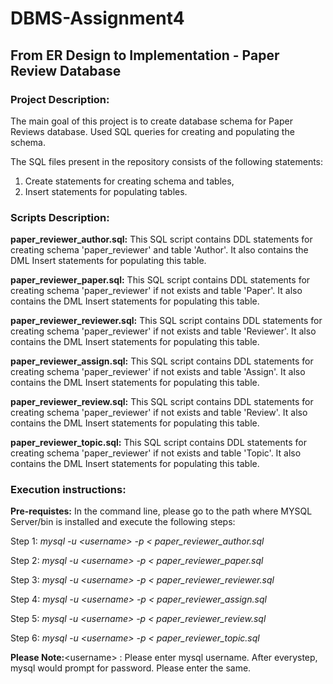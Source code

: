 # DBMS-Assignment4
## From ER Design to Implementation - Paper Review Database

### **Project Description:**

The main goal of this project is to create database schema for Paper Reviews database.
Used SQL queries for creating and populating the schema.

The SQL files present in the repository consists of the following statements:

1. Create statements for creating schema and tables,  
2. Insert statements for populating tables.

### **Scripts Description:**

**paper_reviewer_author.sql:** This SQL script contains DDL statements for creating schema 'paper_reviewer' and table 'Author'. It also contains the DML Insert statements for populating this table.

**paper_reviewer_paper.sql:** This SQL script contains DDL statements for creating schema 'paper_reviewer' if not exists and table 'Paper'. It also contains the DML Insert statements for populating this table.

**paper_reviewer_reviewer.sql:** This SQL script contains DDL statements for creating schema 'paper_reviewer' if not exists and table 'Reviewer'. It also contains the DML Insert statements for populating this table.

**paper_reviewer_assign.sql:** This SQL script contains DDL statements for creating schema 'paper_reviewer' if not exists and table 'Assign'. It also contains the DML Insert statements for populating this table.

**paper_reviewer_review.sql:** This SQL script contains DDL statements for creating schema 'paper_reviewer' if not exists and table 'Review'. It also contains the DML Insert statements for populating this table.

**paper_reviewer_topic.sql:** This SQL script contains DDL statements for creating schema 'paper_reviewer' if not exists and table 'Topic'. It also contains the DML Insert statements for populating this table.

### **Execution instructions:**

**Pre-requistes:**  In the command line, please go to the path where MYSQL Server/bin is installed and execute the following steps:

Step 1: *mysql -u \<username\> -p < paper_reviewer_author.sql*

Step 2: *mysql -u \<username\> -p < paper_reviewer_paper.sql*

Step 3: *mysql -u \<username\> -p < paper_reviewer_reviewer.sql*

Step 4: *mysql -u \<username\> -p < paper_reviewer_assign.sql*

Step 5: *mysql -u \<username\> -p < paper_reviewer_review.sql*

Step 6: *mysql -u \<username\> -p < paper_reviewer_topic.sql*
                                                           
**Please Note:**\<username\> : Please enter mysql username. 
                After everystep, mysql would prompt for password. Please enter the same.

